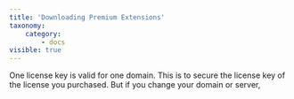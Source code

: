 ```yaml
---
title: 'Downloading Premium Extensions'
taxonomy:
    category:
        - docs
visible: true
---
```


One license key is valid for one domain. This is to secure the license key of the license you purchased. But if you change your domain or server, 